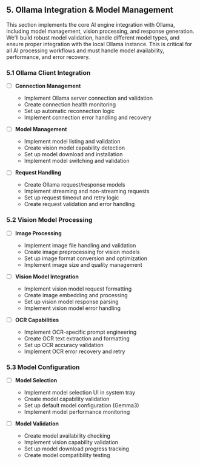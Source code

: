 ## 5. Ollama Integration & Model Management

This section implements the core AI engine integration with Ollama, including model management, vision processing, and response generation. We'll build robust model validation, handle different model types, and ensure proper integration with the local Ollama instance. This is critical for all AI processing workflows and must handle model availability, performance, and error recovery.

### 5.1 Ollama Client Integration
- [ ] **Connection Management**
  - Implement Ollama server connection and validation
  - Create connection health monitoring
  - Set up automatic reconnection logic
  - Implement connection error handling and recovery

- [ ] **Model Management**
  - Implement model listing and validation
  - Create vision model capability detection
  - Set up model download and installation
  - Implement model switching and validation

- [ ] **Request Handling**
  - Create Ollama request/response models
  - Implement streaming and non-streaming requests
  - Set up request timeout and retry logic
  - Create request validation and error handling

### 5.2 Vision Model Processing
- [ ] **Image Processing**
  - Implement image file handling and validation
  - Create image preprocessing for vision models
  - Set up image format conversion and optimization
  - Implement image size and quality management

- [ ] **Vision Model Integration**
  - Implement vision model request formatting
  - Create image embedding and processing
  - Set up vision model response parsing
  - Implement vision model error handling

- [ ] **OCR Capabilities**
  - Implement OCR-specific prompt engineering
  - Create OCR text extraction and formatting
  - Set up OCR accuracy validation
  - Implement OCR error recovery and retry

### 5.3 Model Configuration
- [ ] **Model Selection**
  - Implement model selection UI in system tray
  - Create model capability validation
  - Set up default model configuration (Gemma3)
  - Implement model performance monitoring

- [ ] **Model Validation**
  - Create model availability checking
  - Implement vision capability validation
  - Set up model download progress tracking
  - Create model compatibility testing 